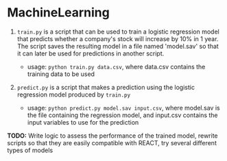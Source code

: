 # MachineLearning

1. `train.py` is a script that can be used to train a logistic regression model that predicts whether a company's stock will increase by 10% in 1 year. The script saves the resulting model in a file named 'model.sav' so that it can later be used for predictions in another script.
    - usage: ```python train.py data.csv```, where data.csv contains the training data to be used
    
2. `predict.py` is a script that makes a prediction using the logistic regression model produced by `train.py`
    - usage: ```python predict.py model.sav input.csv```, where model.sav is the file containing the regression model, and input.csv contains the input variables to use for the prediction
    
**TODO:** Write logic to assess the performance of the trained model, rewrite scripts so that they are easily compatible with REACT, try several different types of models
